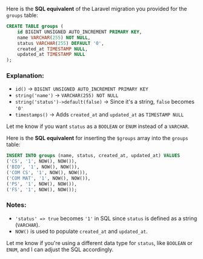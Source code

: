 Here is the **SQL equivalent** of the Laravel migration you provided for the `groups` table:

```sql
CREATE TABLE groups (
    id BIGINT UNSIGNED AUTO_INCREMENT PRIMARY KEY,
    name VARCHAR(255) NOT NULL,
    status VARCHAR(255) DEFAULT '0',
    created_at TIMESTAMP NULL,
    updated_at TIMESTAMP NULL
);
```

### Explanation:
- `id()` → `BIGINT UNSIGNED AUTO_INCREMENT PRIMARY KEY`
- `string('name')` → `VARCHAR(255) NOT NULL`
- `string('status')->default(false)` → Since it's a string, `false` becomes `'0'`
- `timestamps()` → Adds `created_at` and `updated_at` as `TIMESTAMP NULL`

Let me know if you want `status` as a `BOOLEAN` or `ENUM` instead of a `VARCHAR`.



Here is the **SQL equivalent** for inserting the `$groups` array into the `groups` table:

```sql
INSERT INTO groups (name, status, created_at, updated_at) VALUES
('CS', '1', NOW(), NOW()),
('BIO', '1', NOW(), NOW()),
('COM CS', '1', NOW(), NOW()),
('COM MAT', '1', NOW(), NOW()),
('PS', '1', NOW(), NOW()),
('FS', '1', NOW(), NOW());
```

### Notes:
- `'status' => true` becomes `'1'` in SQL since `status` is defined as a string (`VARCHAR`).
- `NOW()` is used to populate `created_at` and `updated_at`.

Let me know if you're using a different data type for `status`, like `BOOLEAN` or `ENUM`, and I can adjust the SQL accordingly.